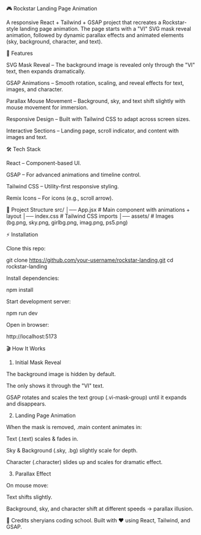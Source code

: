 🎮 Rockstar Landing Page Animation

A responsive React + Tailwind + GSAP project that recreates a Rockstar-style landing page animation.
The page starts with a "VI" SVG mask reveal animation, followed by dynamic parallax effects and animated elements (sky, background, character, and text).

🚀 Features

SVG Mask Reveal – The background image is revealed only through the "VI" text, then expands dramatically.

GSAP Animations – Smooth rotation, scaling, and reveal effects for text, images, and character.

Parallax Mouse Movement – Background, sky, and text shift slightly with mouse movement for immersion.

Responsive Design – Built with Tailwind CSS to adapt across screen sizes.

Interactive Sections – Landing page, scroll indicator, and content with images and text.

🛠️ Tech Stack

React – Component-based UI.

GSAP – For advanced animations and timeline control.

Tailwind CSS – Utility-first responsive styling.

Remix Icons – For icons (e.g., scroll arrow).

📂 Project Structure
src/
│── App.jsx       # Main component with animations + layout
│── index.css     # Tailwind CSS imports
│── assets/       # Images (bg.png, sky.png, girlbg.png, imag.png, ps5.png)

⚡ Installation

Clone this repo:

git clone https://github.com/your-username/rockstar-landing.git
cd rockstar-landing


Install dependencies:

npm install


Start development server:

npm run dev


Open in browser:

http://localhost:5173

🎬 How It Works
1. Initial Mask Reveal

The background image is hidden by default.

The <mask> only shows it through the "VI" text.

GSAP rotates and scales the text group (.vi-mask-group) until it expands and disappears.

2. Landing Page Animation

When the mask is removed, .main content animates in:

Text (.text) scales & fades in.

Sky & Background (.sky, .bg) slightly scale for depth.

Character (.character) slides up and scales for dramatic effect.

3. Parallax Effect

On mouse move:

Text shifts slightly.

Background, sky, and character shift at different speeds → parallax illusion.

🙌 Credits
sheryians coding school.
Built with ❤️ using React, Tailwind, and GSAP.
